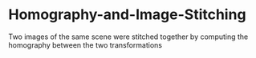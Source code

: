 # Homography-and-Image-Stitching
Two images of the same scene were stitched together by computing the homography between the two transformations
